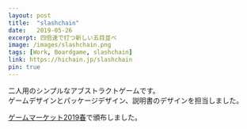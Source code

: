 ```yaml
---
layout: post
title:  "slashchain"
date:   2019-05-26
excerpt: 四倍速で打つ新しい五目並べ
image: /images/slashchain.png
tags: [Work, Boardgame, slashchain]
link: https://hichain.jp/slashchain
pin: true
---
```


二人用のシンプルなアブストラクトゲームです。  
ゲームデザインとパッケージデザイン、説明書のデザインを担当しました。

[ゲームマーケット2019春](https://hichain.jp/gm2019ts/)で頒布しました。